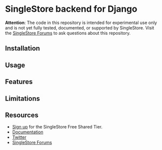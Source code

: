 # SingleStore backend for Django

**Attention**: The code in this repository is intended for experimental use only and is not yet fully tested, documented, or supported by SingleStore. Visit the [SingleStore Forums](https://www.singlestore.com/forum/) to ask questions about this repository.

## Installation

## Usage

## Features

## Limitations

## Resources

* [Sign up](https://www.singlestore.com/cloud-trial/) for the SingleStore Free Shared Tier.
* [Documentation](https://docs.singlestore.com)
* [Twitter](https://twitter.com/SingleStoreDevs)
* [SingleStore Forums](https://www.singlestore.com/forum)
